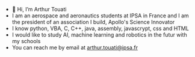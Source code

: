 - 👋 Hi, I’m Arthur Touati
- I am an aerospace and aeronautics students at IPSA in France and I am the president of an association I build, Apollo's Science Innovator
- I know python, VBA, C, C++, java, assembly, javascrypt, css and HTML
- I would like to study AI, machine learning and robotics in the futur with my schools
- You can reach me by email at arthur.touati@ipsa.fr

<!---
NFXSTUDIO/NFXSTUDIO is a ✨ special ✨ repository because its `README.md` (this file) appears on your GitHub profile.
You can click the Preview link to take a look at your changes.
--->
